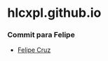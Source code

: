 # hlcxpl.github.io

### Commit para Felipe

- [Felipe Cruz](https://github.com/facbgnto/Portafolio/pull/5/commits/01d1c80d38bfaef9f129cdede1c9478563e35a6c)

